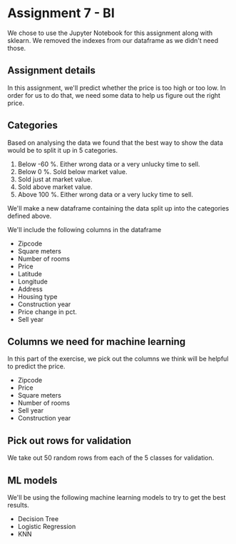 # Assignment 7 - BI
We chose to use the Jupyter Notebook for this assignment along with sklearn.
We removed the indexes from our dataframe as we didn't need those.

## Assignment details
In this assignment, we'll predict whether the price is too high or too low.
In order for us to do that, we need some data to help us figure out the right price.

## Categories
Based on analysing the data we found that the best way to show the data would be to split it up in 5 categories.

1. Below -60 %. Either wrong data or a very unlucky time to sell.
2. Below 0 %. Sold below market value.
3. Sold just at market value.
4. Sold above market value.
5. Above 100 %. Either wrong data or a very lucky time to sell.

We'll make a new dataframe containing the data split up into the categories defined above.

We'll include the following columns in the dataframe
* Zipcode
* Square meters
* Number of rooms
* Price
* Latitude
* Longitude
* Address
* Housing type
* Construction year
* Price change in pct.
* Sell year

## Columns we need for machine learning
In this part of the exercise, we pick out the columns we think will be helpful
to predict the price.

* Zipcode
* Price
* Square meters
* Number of rooms
* Sell year
* Construction year

## Pick out rows for validation
We take out 50 random rows from each of the 5 classes for validation.

## ML models
We'll be using the following machine learning models to try to get the best results.

* Decision Tree
* Logistic Regression
* KNN
